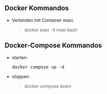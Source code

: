 
## Docker Kommandos
* Verbinden mit Container maxi:
  >docker exec -it maxi bash

## Docker-Compose Kommandos
* starten:
  <pre>docker compose up -d</pre>
* stoppen: 
  >docker compose down

